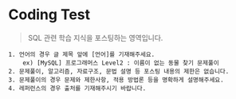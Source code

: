 # Coding Test
> SQL 관련 학습 지식을 포스팅하는 영역입니다.

```
1. 언어의 경우 글 제목 앞에 [언어]를 기재해주세요. 
    ex) [MySQL] 프로그래머스 Level2 : 이름이 없는 동물 찾기 문제풀이
2. 문제풀이, 알고리즘, 자료구조, 문법 설명 등 포스팅 내용의 제한은 없습니다.
3. 문제풀이의 경우 문제와 제한사항, 적용 방법론 등을 명확하게 설명해주세요.
4. 레퍼런스의 경우 출처를 기재해주시기 바랍니다.
```